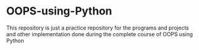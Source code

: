 # OOPS-using-Python
This repository is just a practice repository for the programs and projects and other implementation done during the complete course of OOPS using Python
